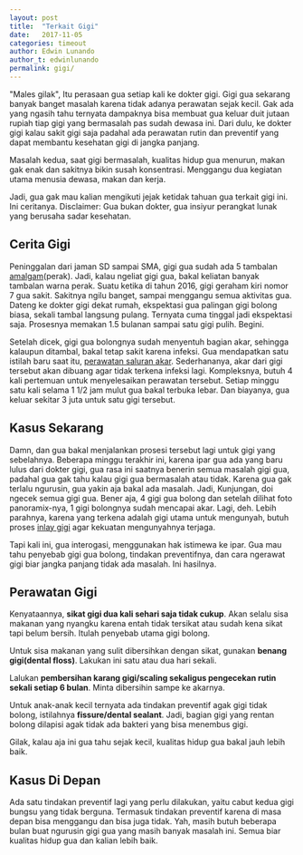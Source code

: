 ```yaml
---
layout: post
title:  "Terkait Gigi"
date:   2017-11-05
categories: timeout
author: Edwin Lunando
author_t: edwinlunando
permalink: gigi/
---
```


"Males gilak", Itu perasaan gua setiap kali ke dokter gigi. Gigi gua sekarang banyak banget masalah karena tidak adanya perawatan sejak kecil. Gak ada yang ngasih tahu ternyata dampaknya bisa membuat gua keluar duit jutaan rupiah tiap gigi yang bermasalah pas sudah dewasa ini. Dari dulu, ke dokter gigi kalau sakit gigi saja padahal ada perawatan rutin dan preventif yang dapat membantu kesehatan gigi di jangka panjang.

Masalah kedua, saat gigi bermasalah, kualitas hidup gua menurun, makan gak enak dan sakitnya bikin susah konsentrasi. Menggangu dua kegiatan utama menusia dewasa, makan dan kerja.

Jadi, gua gak mau kalian mengikuti jejak ketidak tahuan gua terkait gigi ini. Ini ceritanya. Disclaimer: Gua bukan dokter, gua insiyur perangkat lunak yang berusaha sadar kesehatan.

## Cerita Gigi

Peninggalan dari jaman SD sampai SMA, gigi gua sudah ada 5 tambalan [amalgam][0](perak). Jadi, kalau ngeliat gigi gua, bakal keliatan banyak tambalan warna perak. Suatu ketika di tahun 2016, gigi geraham kiri nomor 7 gua sakit. Sakitnya ngilu banget, sampai menggangu semua aktivitas gua. Dateng ke dokter gigi dekat rumah, ekspektasi gua palingan gigi bolong biasa, sekali tambal langsung pulang. Ternyata cuma tinggal jadi ekspektasi saja. Prosesnya memakan 1.5 bulanan sampai satu gigi pulih. Begini.

Setelah dicek, gigi gua bolongnya sudah menyentuh bagian akar, sehingga kalaupun ditambal, bakal tetap sakit karena infeksi. Gua mendapatkan satu istilah baru saat itu, [perawatan saluran akar][1]. Sederhananya, akar dari gigi tersebut akan dibuang agar tidak terkena infeksi lagi. Kompleksnya, butuh 4 kali pertemuan untuk menyelesaikan perawatan tersebut. Setiap minggu satu kali selama 1 1/2 jam mulut gua bakal terbuka lebar. Dan biayanya, gua keluar sekitar 3 juta untuk satu gigi tersebut.

## Kasus Sekarang

Damn, dan gua bakal menjalankan prosesi tersebut lagi untuk gigi yang sebelahnya. Beberapa minggu terakhir ini, karena ipar gua ada yang baru lulus dari dokter gigi, gua rasa ini saatnya benerin semua masalah gigi gua, padahal gua gak tahu kalau gigi gua bermasalah atau tidak. Karena gua gak terlalu ngurusin, gua yakin aja bakal ada masalah. Jadi, Kunjungan, doi ngecek semua gigi gua. Bener aja, 4 gigi gua bolong dan setelah dilihat foto panoramix-nya, 1 gigi bolongnya sudah mencapai akar. Lagi, deh. Lebih parahnya, karena yang terkena adalah gigi utama untuk mengunyah, butuh proses [inlay gigi][2] agar kekuatan mengunyahnya terjaga.

Tapi kali ini, gua interogasi, menggunakan hak istimewa ke ipar. Gua mau tahu penyebab gigi gua bolong, tindakan preventifnya, dan cara ngerawat gigi biar jangka panjang tidak ada masalah. Ini hasilnya.

## Perawatan Gigi

Kenyataannya, **sikat gigi dua kali sehari saja tidak cukup**. Akan selalu sisa makanan yang nyangku karena entah tidak tersikat atau sudah kena sikat tapi belum bersih. Itulah penyebab utama gigi bolong.

Untuk sisa makanan yang sulit dibersihkan dengan sikat, gunakan **benang gigi(dental floss)**. Lakukan ini satu atau dua hari sekali.

Lalukan **pembersihan karang gigi/scaling sekaligus pengecekan rutin sekali setiap 6 bulan**. Minta dibersihin sampe ke akarnya.

Untuk anak-anak kecil ternyata ada tindakan preventif agak gigi tidak bolong, istilahnya **fissure/dental sealant**. Jadi, bagian gigi yang rentan bolong dilapisi agak tidak ada bakteri yang bisa menembus gigi.

Gilak, kalau aja ini gua tahu sejak kecil, kualitas hidup gua bakal jauh lebih baik.

## Kasus Di Depan

Ada satu tindakan preventif lagi yang perlu dilakukan, yaitu cabut kedua gigi bungsu yang tidak berguna. Termasuk tindakan preventif karena di masa depan bisa menggangu dan bisa juga tidak. Yah, masih butuh beberapa bulan buat ngurusin gigi gua yang masih banyak masalah ini. Semua biar kualitas hidup gua dan kalian lebih baik.

[0]:    https://en.wikipedia.org/wiki/Amalgam_(dentistry)
[1]:    https://en.wikipedia.org/wiki/Endodontic_therapy
[2]:    https://en.wikipedia.org/wiki/Inlays_and_onlays
